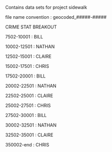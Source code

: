 Contains data sets for project sidewalk

file name convention : geocoded_#####-#####


CRIME STAT BREAKOUT

7502-10001 : BILL

10002-12501 : NATHAN

12502-15001 : CLAIRE

15002-17501 : CHRIS

17502-20001 : BILL

20002-22501 : NATHAN

22502-25001 : CLAIRE

25002-27501 : CHRIS

27502-30001 : BILL

30002-32501 : NATHAN

32502-35001 : CLAIRE

350002-end : CHRIS

